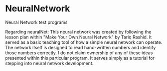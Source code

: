 # NeuralNetwork
Neural Network test programs

Regarding neuralNet:
This neural network was created by following the lesson plan within "Make Your Own Neural Network" by Tariq Rashid. It served as a basic teaching tool of how a simple neural network can operate. The network itself is designed to read hand-written numbers and identify those numbers correctly. I do not claim ownership of any of these ideas presented within this particular program. It serves simply as a tutorial for stepping into neural network development.

